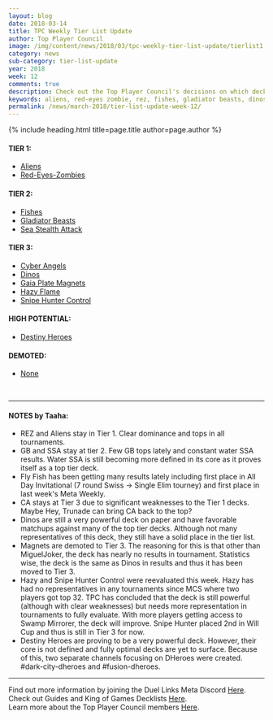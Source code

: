 ```yaml
---
layout: blog
date: 2018-03-14
title: TPC Weekly Tier List Update
author: Top Player Council
image: /img/content/news/2018/03/tpc-weekly-tier-list-update/tierlist1.jpg
category: news
sub-category: tier-list-update
year: 2018
week: 12
comments: true
description: Check out the Top Player Council's decisions on which decks are the best in the Meta!
keywords: aliens, red-eyes zombie, rez, fishes, gladiator beasts, dinos, ssa, water, sea stealth attack, cyber angels, ca, magnets, hazy, hazy flame, destiny heroes, tier, tier 1, flying fish
permalink: /news/march-2018/tier-list-update-week-12/
---
```


{% include heading.html title=page.title author=page.author %}

#### TIER 1:
* [Aliens](/tier-list/aliens/) 
* [Red-Eyes-Zombies](/tier-list/red-eyes-zombies/) 

#### TIER 2:
* [Fishes](/tier-list/fishes/) 
* [Gladiator Beasts](/tier-list/gladiator-beasts/) 
* [Sea Stealth Attack](/tier-list/sea-stealth-attack/) 

#### TIER 3:
* [Cyber Angels](/tier-list/cyber-angels/) 
* [Dinos](/tier-list/dinos/) 
* [Gaia Plate Magnets](/tier-list/magnet-warriors/) 
* [Hazy Flame](/tier-list/hazy-flame/) 
* [Snipe Hunter Control](/tier-list/snipe-hunter/) 

#### HIGH POTENTIAL:
* [Destiny Heroes](/tier-list/destiny-heroes/) 

#### DEMOTED:
* [None](/tier-list/)

<br>

---

#### NOTES by Taaha:  
* REZ and Aliens stay in Tier 1. Clear dominance and tops in all tournaments.
* GB and SSA stay at tier 2. Few GB tops lately and constant water SSA results. Water SSA is still becoming more defined in its core as it proves itself as a top tier deck.
* Fly Fish has been getting many results lately including first place in All Day Invitational (7 round Swiss -> Single Elim tourney) and first place in last week's Meta Weekly.
* CA stays at Tier 3 due to significant weaknesses to the Tier 1 decks. Maybe Hey, Trunade can bring CA back to the top?
* Dinos are still a very powerful deck on paper and have favorable matchups against many of the top tier decks. Although not many representatives of this deck, they still have a solid place in the tier list.
* Magnets are demoted to Tier 3. The reasoning for this is that other than MiguelJoker, the deck has nearly no results in tournament. Statistics wise, the deck is the same as Dinos in results and thus it has been moved to Tier 3.
* Hazy and Snipe Hunter Control were reevaluated this week. Hazy has had no representatives in any tournaments since MCS where two players got top 32. TPC has concluded that the deck is still powerful (although with clear weaknesses) but needs more representation in tournaments to fully evaluate. With more players getting access to Swamp Mirrorer, the deck will improve. Snipe Hunter placed 2nd in Will Cup and thus is still in Tier 3 for now. 
* Destiny Heroes are proving to be a very powerful deck. However, their core is not defined and fully optimal decks are yet to surface. Because of this, two separate channels focusing on DHeroes were created. #dark-city-dheroes and #fusion-dheroes.

---
Find out more information by joining the Duel Links Meta Discord [Here](/discord/).  
Check out Guides and King of Games Decklists [Here](/tier-list/).  
Learn more about the Top Player Council members [Here](/top-player-council/).   
